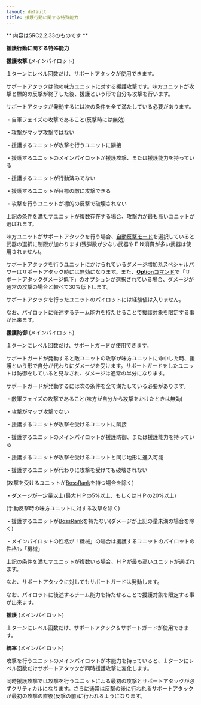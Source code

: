 ```yaml
---
layout: default
title: 援護行動に関する特殊能力
---
```

** 内容はSRC2.2.33のものです **

**援護行動に関する特殊能力**

**援護攻撃** (メインパイロット)

１ターンにレベル回数だけ、サポートアタックが使用できます。

サポートアタックは他の味方ユニットに対する援護攻撃です。味方ユニットが攻撃と標的の反撃が終了した後、援護という形で自分も攻撃を行います。

サポートアタックが発動するには次の条件を全て満たしている必要があります。

・自軍フェイズの攻撃であること(反撃時には無効)

・攻撃がマップ攻撃ではない

・援護するユニットが攻撃を行うユニットに隣接

・援護するユニットのメインパイロットが援護攻撃、または援護能力を持っている

・援護するユニットが行動済みでない

・援護するユニットが目標の敵に攻撃できる

・攻撃を行うユニットが標的の反撃で破壊されない

上記の条件を満たすユニットが複数存在する場合、攻撃力が最も高いユニットが選ばれます。

味方ユニットがサポートアタックを行う場合、[自動反撃モード](自動反撃モード.md)を選択していると武器の選択に制限が加わります(残弾数が少ない武器やＥＮ消費が多い武器は使用されません)。

サポートアタックを行うユニットにかけられているダメージ増加系スペシャルパワーはサポートアタック時には無効になります。また、[**Option**コマンド](Optionコマンド.md)で「サポートアタックダメージ低下」のオプションが選択されている場合、ダメージが通常の攻撃の場合と較べて30%低下します。

サポートアタックを行ったユニットのパイロットには経験値は入りません。

なお、パイロットに後述するチーム能力を持たせることで援護対象を限定する事が出来ます。

**援護防御** (メインパイロット)

１ターンにレベル回数だけ、サポートガードが使用できます。

サポートガードが発動すると敵ユニットの攻撃が味方ユニットに命中した時、援護という形で自分が代わりにダメージを受けます。サポートガードをしたユニットは防御をしていると見なされ、ダメージは通常の半分になります。

サポートガードが発動するには次の条件を全て満たしている必要があります。

・敵軍フェイズの攻撃であること(味方が自分から攻撃をかけたときは無効)

・攻撃がマップ攻撃でない

・援護するユニットが攻撃を受けるユニットに隣接

・援護するユニットのメインパイロットが援護防御、または援護能力を持っている

・援護するユニットが攻撃を受けるユニットと同じ地形に進入可能

・援護するユニットが代わりに攻撃を受けても破壊されない

(攻撃を受けるユニットが[BossRank](BossRankコマンド.md)を持つ場合を除く)

・ダメージが一定量以上(最大ＨＰの5%以上、もしくはＨＰの20%以上)

(手動反撃時の味方ユニットに対する攻撃を除く)

・援護するユニットが[BossRank](BossRankコマンド.md)を持たない(ダメージが上記の量未満の場合を除く)

・メインパイロットの性格が「機械」の場合は援護するユニットのパイロットの性格も「機械」

上記の条件を満たすユニットが複数いる場合、ＨＰが最も高いユニットが選ばれます。

なお、サポートアタックに対してもサポートガードは発動します。

なお、パイロットに後述するチーム能力を持たせることで援護対象を限定する事が出来ます。

**援護** (メインパイロット)

１ターンにレベル回数だけ、サポートアタック＆サポートガードが使用できます。

**統率** (メインパイロット)

攻撃を行うユニットのメインパイロットが本能力を持っていると、１ターンにレベル回数だけサポートアタックが同時援護攻撃に変化します。

同時援護攻撃では攻撃を行うユニットによる最初の攻撃とサポートアタックが必ずクリティカルになります。さらに通常は反撃の後に行われるサポートアタックが最初の攻撃の直後(反撃の前)に行われるようになります。

